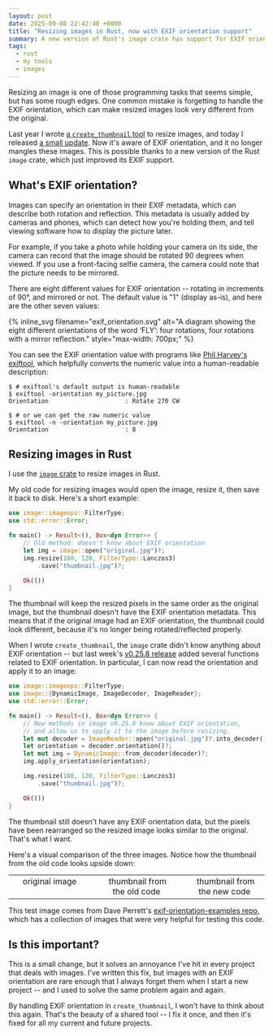 ```yaml
---
layout: post
date: 2025-09-08 22:42:48 +0000
title: "Resizing images in Rust, now with EXIF orientation support"
summary: A new version of Rust's image crate has support for EXIF orientation, which allows me to resize images without mangling their rotation.
tags:
  - rust
  - my tools
  - images
---
```

Resizing an image is one of those programming tasks that seems simple, but has some rough edges.
One common mistake is forgetting to handle the EXIF orientation, which can make resized images look very different from the original.

Last year I wrote [a `create_thumbnail` tool](/2024/create-thumbnail/) to resize images, and today I released [a small update](https://github.com/alexwlchan/create_thumbnail/releases/tag/v1.0.2).
Now it's aware of EXIF orientation, and it no longer mangles these images.
This is possible thanks to a new version of the Rust `image` crate, which just improved its EXIF support.

## What's EXIF orientation?

Images can specify an orientation in their EXIF metadata, which can describe both rotation and reflection.
This metadata is usually added by cameras and phones, which can detect how you're holding them, and tell viewing software how to display the picture later.

For example, if you take a photo while holding your camera on its side, the camera can record that the image should be rotated 90 degrees when viewed.
If you use a front-facing selfie camera, the camera could note that the picture needs to be mirrored.

There are eight different values for EXIF orientation -- rotating in increments of 90&deg;, and mirrored or not.
The default value is "1" (display as-is), and here are the other seven values:

{%
  inline_svg
  filename="exif_orientation.svg"
  alt="A diagram showing the eight different orientations of the word ‘FLY’: four rotations, four rotations with a mirror reflection."
  style="max-width: 700px;"
%}

You can see the EXIF orientation value with programs like [Phil Harvey's exiftool][exiftool], which helpfully converts the numeric value into a human-readable description:

```console
$ # exiftool's default output is human-readable
$ exiftool -orientation my_picture.jpg
Orientation                     : Rotate 270 CW

$ # or we can get the raw numeric value
$ exiftool -n -orientation my_picture.jpg
Orientation                     : 8
```

[exiftool]: https://exiftool.org/

## Resizing images in Rust

I use the [`image` crate](https://crates.io/crates/image) to resize images in Rust.

My old code for resizing images would open the image, resize it, then save it back to disk.
Here's a short example:

```rust
use image::imageops::FilterType;
use std::error::Error;

fn main() -> Result<(), Box<dyn Error>> {
    // Old method: doesn't know about EXIF orientation
    let img = image::open("original.jpg")?;
    img.resize(180, 120, FilterType::Lanczos3)
        .save("thumbnail.jpg")?;

    Ok(())
}
```

The thumbnail will keep the resized pixels in the same order as the original image, but the thumbnail doesn't have the EXIF orientation metadata.
This means that if the original image had an EXIF orientation, the thumbnail could look different, because it's no longer being rotated/reflected properly.

When I wrote `create_thumbnail`, the `image` crate didn't know anything about EXIF orientation -- but last week's [v0.25.8 release](https://github.com/image-rs/image/releases/tag/v0.25.8) added several functions related to EXIF orientation.
In particular, I can now read the orientation and apply it to an image:

```rust
use image::imageops::FilterType;
use image::{DynamicImage, ImageDecoder, ImageReader};
use std::error::Error;

fn main() -> Result<(), Box<dyn Error>> {
    // New methods in image v0.25.8 know about EXIF orientation,
    // and allow us to apply it to the image before resizing.
    let mut decoder = ImageReader::open("original.jpg")?.into_decoder()?;
    let orientation = decoder.orientation()?;
    let mut img = DynamicImage::from_decoder(decoder)?;
    img.apply_orientation(orientation);

    img.resize(180, 120, FilterType::Lanczos3)
        .save("thumbnail.jpg")?;

    Ok(())
}
```

The thumbnail still doesn't have any EXIF orientation data, but the pixels have been rearranged so the resized image looks similar to the original.
That's what I want.

Here's a visual comparison of the three images.
Notice how the thumbnail from the old code looks upside down:

<style>
  #examples {
    margin: 0 auto;
  }

  #examples tr {
    display: grid;
    grid-template-columns: repeat(3, 1fr);
    grid-gap: 1em;
    text-align: center;
  }

  #examples img {
    max-width: 180px;
    margin-bottom: 8px;
  }
</style>

<table id="examples">
  <tr>
    <td>
      <img src="/images/2025/original_exif_image.jpg" alt="" style="aspect-ratio: 1800/1200;">
      <span>original image</span>
    </td>
    <td>
      <img src="/images/2025/thumbnail_without_exif_aware.jpg" alt="" style="aspect-ratio: 180/120;">
      <span>thumbnail from the old code</span>
    </td>
    <td>
      <img src="/images/2025/thumbnail_with_exif_aware.jpg" alt="" style="aspect-ratio: 180/120;">
      <span>thumbnail from the new code</span>
    </td>
  </tr>
</table>

This test image comes from Dave Perrett's [exif-orientation-examples repo](https://github.com/recurser/exif-orientation-examples), which has a collection of images that were very helpful for testing this code.

## Is this important?

This is a small change, but it solves an annoyance I've hit in every project that deals with images.
I've written this fix, but images with an EXIF orientation are rare enough that I always forget them when I start a new project -- and I used to solve the same problem again and again.

By handling EXIF orientation in `create_thumbnail`, I won't have to think about this again.
That's the beauty of a shared tool -- I fix it once, and then it's fixed for all my current and future projects.

